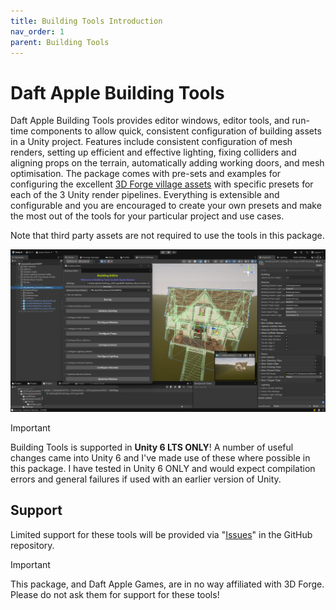 ```yaml
---
title: Building Tools Introduction
nav_order: 1
parent: Building Tools
---
```


# Daft Apple Building Tools

Daft Apple Building Tools provides editor windows, editor tools, and run-time components to allow quick, consistent configuration of building assets in a Unity project. Features include consistent configuration of mesh renders, setting up efficient and effective lighting, fixing colliders and aligning props on the terrain, automatically adding working doors, and mesh optimisation. The package comes with pre-sets and examples for configuring the excellent [3D Forge village assets](https://assetstore.unity.com/publishers/2970) with specific presets for each of the 3 Unity render pipelines. Everything is extensible and configurable and you are encouraged to create your own presets and make the most out of the tools for your particular project and use cases.

Note that third party assets are not required to use the tools in this package.

![](.\media\buildingtoolsbanner.png)

> [!IMPORTANT]
>
> Building Tools is supported in **Unity 6 LTS ONLY**! A number of useful changes came into Unity 6 and I've made use of these where possible in this package. I have tested in Unity 6 ONLY and would expect compilation errors and general failures if used with an earlier version of Unity.

## Support

Limited support for these tools will be provided via "[Issues](https://github.com/mroshaw/building-tools/issues)" in the GitHub repository.

> [!IMPORTANT]
>
> This package, and Daft Apple Games, are in no way affiliated with 3D Forge. Please do not ask them for support for these tools!
